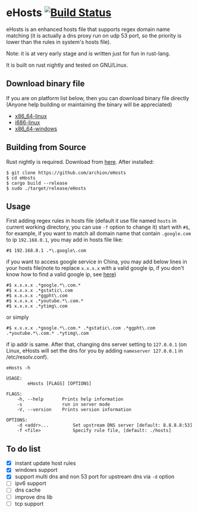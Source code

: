 # eHosts [![Build Status](https://travis-ci.org/archion/eHosts.svg)](https://travis-ci.org/archion/eHosts)

eHosts is an enhanced hosts file that supports regex domain name matching (it is actually a dns proxy run on udp 53 port, so the priority is lower than the rules in system's hosts file).

Note: it is at very early stage and is written just for fun in rust-lang.

It is built on rust nightly and tested on GNU/Linux.


## Download binary file

If you are on platform list below, then you can download binary file directly (Anyone help building or maintaining the binary will be appreciated)

- [x86_64-linux](https://raw.githubusercontent.com/archion/eHosts/master/target/x86_64-unknown-linux-gnu/release/eHosts)
- [i686-linux](https://raw.githubusercontent.com/archion/eHosts/master/target/i686-unknown-linux-gnu/release/eHosts)
- [x86_64-windows](https://raw.githubusercontent.com/archion/eHosts/master/target/x86_64-pc-windows-gnu/release/eHosts.exe)

## Building from Source
Rust nightly is required. Download from [here](http://www.rust-lang.org/install.html). After installed:

```
$ git clone https://github.com/archion/eHosts
$ cd eHosts 
$ cargo build --release
$ sudo ./target/release/eHosts
```

## Usage
First adding regex rules in hosts file (default it use file named `hosts` in current working directory, you can use `-f` option to change it) start with `#$`, for example, if you want to match all domain name that contain `.google.com` to ip `192.168.0.1`, you may add in hosts file like:

```
#$ 192.168.0.1 .*\.google\.com
```
if you want to access google service in China, you may add below lines in your hosts file(note to replace `x.x.x.x` with a valid google ip, if you don't know how to find a valid google ip, see [here](http://archion.github.io/2014/06/18/%E8%87%AA%E5%AF%BB%E8%B0%B7%E6%AD%8C%E6%8C%A8%E5%B1%81/))
```
#$ x.x.x.x .*google.*\.com.*
#$ x.x.x.x .*gstatic\.com
#$ x.x.x.x .*ggpht\.com
#$ x.x.x.x .*youtube.*\.com.*
#$ x.x.x.x .*ytimg\.com
```
or simply
```
#$ x.x.x.x .*google.*\.com.* .*gstatic\.com .*ggpht\.com .*youtube.*\.com.* .*ytimg\.com
```
if ip addr is same. After that, changing dns server setting to `127.0.0.1` (on Linux, eHosts will set the dns for you by adding `nameserver 127.0.0.1` in /etc/resolv.conf).

```
eHosts -h

USAGE:
        eHosts [FLAGS] [OPTIONS]

FLAGS:
    -h, --help       Prints help information
    -s               run in server mode
    -V, --version    Prints version information

OPTIONS:
    -d <addr>...         Set upstream DNS server [default: 8.8.8.8:53]
    -f <file>            Specify rule file, [default: ./hosts]
```



## To do list

- [x] instant update host rules
- [x] windows support
- [x] support multi dns and non 53 port for upstream dns via `-d` option
- [ ] ipv6 support
- [ ] dns cache
- [ ] improve dns lib
- [ ] tcp support
